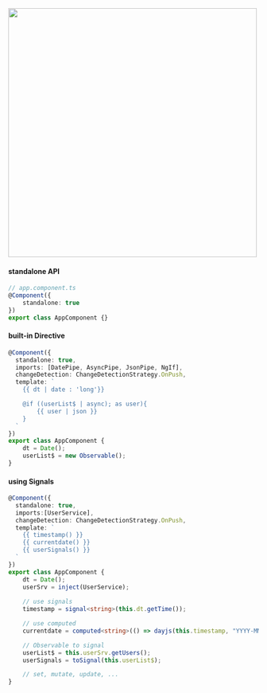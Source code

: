 <img src="https://miro.medium.com/v2/resize:fit:720/format:webp/0*UC-tiSyyd6b2JNaA" width="500"/>

#### standalone API


```ts
// app.component.ts
@Component({
    standalone: true
})
export class AppComponent {}

```

#### built-in Directive
```ts
@Component({
  standalone: true,
  imports: [DatePipe, AsyncPipe, JsonPipe, NgIf],
  changeDetection: ChangeDetectionStrategy.OnPush,
  template: `
    {{ dt | date : 'long'}}

    @if ((userList$ | async); as user){ 
        {{ user | json }}
    }
  `
})
export class AppComponent {
    dt = Date();
    userList$ = new Observable();
}

```


#### using Signals
```ts
@Component({
  standalone: true,
  imports:[UserService],
  changeDetection: ChangeDetectionStrategy.OnPush,
  template: `
    {{ timestamp() }}
    {{ currentdate() }}
    {{ userSignals() }}
  `
})
export class AppComponent {
    dt = Date();
    userSrv = inject(UserService);
    
    // use signals
    timestamp = signal<string>(this.dt.getTime());

    // use computed
    currentdate = computed<string>(() => dayjs(this.timestamp, "YYYY-MM-DD"))

    // Observable to signal
    userList$ = this.userSrv.getUsers();
    userSignals = toSignal(this.userList$);

    // set, mutate, update, ...
}

```